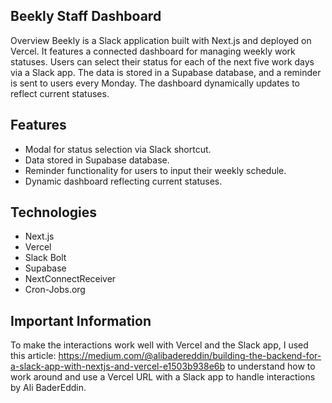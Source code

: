 ## Beekly Staff Dashboard

Overview
Beekly is a Slack application built with Next.js and deployed on Vercel. It features a connected dashboard for managing weekly work statuses. Users can select their status for each of the next five work days via a Slack app. The data is stored in a Supabase database, and a reminder is sent to users every Monday. The dashboard dynamically updates to reflect current statuses.

## Features
- Modal for status selection via Slack shortcut.
- Data stored in Supabase database.
- Reminder functionality for users to input their weekly schedule.
- Dynamic dashboard reflecting current statuses.

## Technologies
- Next.js
- Vercel
- Slack Bolt
- Supabase
- NextConnectReceiver
- Cron-Jobs.org

## Important Information
To make the interactions work well with Vercel and the Slack app, I used this article:
https://medium.com/@alibadereddin/building-the-backend-for-a-slack-app-with-nextjs-and-vercel-e1503b938e6b
to understand how to work around and use a Vercel URL with a Slack app to handle interactions by Ali BaderEddin.

